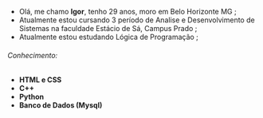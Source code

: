 - Olá, me chamo **Igor**, tenho 29 anos, moro em Belo Horizonte MG ;
- Atualmente estou cursando 3 período de Analise e Desenvolvimento de Sistemas na faculdade Estácio de Sá, Campus Prado ;
- Atualmente estou estudando Lógica de Programação ;

###### Conhecimento:
- **HTML e CSS**
- **C++**
- **Python**
- **Banco de Dados (Mysql)**
